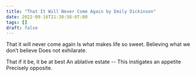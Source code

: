 ```yaml
---
title: "That It Will Never Come Again by Emily Dickinson"
date: 2022-09-16T21:30:58-07:00
tags: []
draft: false
---
```


That it will never come again
Is what makes life so sweet.
Believing what we don’t believe
Does not exhilarate.

That if it be, it be at best
An ablative estate --
This instigates an appetite
Precisely opposite.
